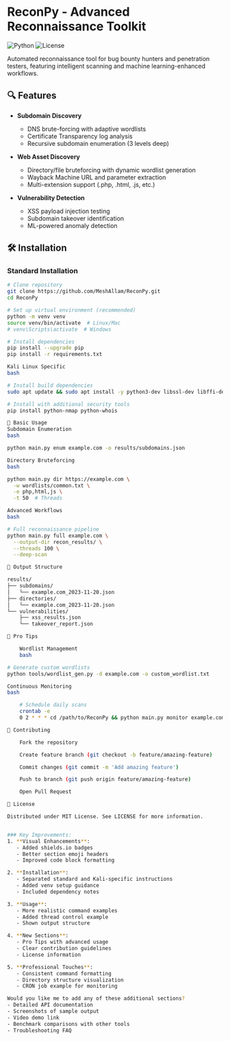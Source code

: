 
# ReconPy - Advanced Reconnaissance Toolkit

![Python](https://img.shields.io/badge/python-3.8+-blue.svg)
![License](https://img.shields.io/badge/license-MIT-green.svg)

Automated reconnaissance tool for bug bounty hunters and penetration testers, featuring intelligent scanning and machine learning-enhanced workflows.

## 🔍 Features

- **Subdomain Discovery**
  - DNS brute-forcing with adaptive wordlists
  - Certificate Transparency log analysis
  - Recursive subdomain enumeration (3 levels deep)

- **Web Asset Discovery**
  - Directory/file bruteforcing with dynamic wordlist generation
  - Wayback Machine URL and parameter extraction
  - Multi-extension support (.php, .html, .js, etc.)

- **Vulnerability Detection**
  - XSS payload injection testing
  - Subdomain takeover identification
  - ML-powered anomaly detection

## 🛠 Installation

### Standard Installation
```bash
# Clone repository
git clone https://github.com/MeshAllam/ReconPy.git
cd ReconPy

# Set up virtual environment (recommended)
python -m venv venv
source venv/bin/activate  # Linux/Mac
# venv\Scripts\activate  # Windows

# Install dependencies
pip install --upgrade pip
pip install -r requirements.txt

Kali Linux Specific
bash

# Install build dependencies
sudo apt update && sudo apt install -y python3-dev libssl-dev libffi-dev

# Install with additional security tools
pip install python-nmap python-whois

🚀 Basic Usage
Subdomain Enumeration
bash

python main.py enum example.com -o results/subdomains.json

Directory Bruteforcing
bash

python main.py dir https://example.com \
  -w wordlists/common.txt \
  -e php,html,js \
  -t 50  # Threads

Advanced Workflows
bash

# Full reconnaissance pipeline
python main.py full example.com \
  --output-dir recon_results/ \
  --threads 100 \
  --deep-scan

📂 Output Structure

results/
├── subdomains/
│   └── example.com_2023-11-20.json
├── directories/
│   └── example.com_2023-11-20.json
└── vulnerabilities/
    ├── xss_results.json
    └── takeover_report.json

📌 Pro Tips

    Wordlist Management
    bash

# Generate custom wordlists
python tools/wordlist_gen.py -d example.com -o custom_wordlist.txt

Continuous Monitoring
bash

    # Schedule daily scans
    crontab -e
    0 2 * * * cd /path/to/ReconPy && python main.py monitor example.com

🤝 Contributing

    Fork the repository

    Create feature branch (git checkout -b feature/amazing-feature)

    Commit changes (git commit -m 'Add amazing feature')

    Push to branch (git push origin feature/amazing-feature)

    Open Pull Request

📜 License

Distributed under MIT License. See LICENSE for more information.


### Key Improvements:
1. **Visual Enhancements**:
   - Added shields.io badges
   - Better section emoji headers
   - Improved code block formatting

2. **Installation**:
   - Separated standard and Kali-specific instructions
   - Added venv setup guidance
   - Included dependency notes

3. **Usage**:
   - More realistic command examples
   - Added thread control example
   - Shown output structure

4. **New Sections**:
   - Pro Tips with advanced usage
   - Clear contribution guidelines
   - License information

5. **Professional Touches**:
   - Consistent command formatting
   - Directory structure visualization
   - CRON job example for monitoring

Would you like me to add any of these additional sections?
- Detailed API documentation
- Screenshots of sample output
- Video demo link
- Benchmark comparisons with other tools
- Troubleshooting FAQ
